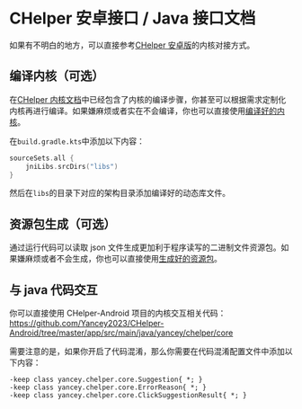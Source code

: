 # CHelper 安卓接口 / Java 接口文档

如果有不明白的地方，可以直接参考[CHelper 安卓版](https://github.com/Yancey2023/CHelper-Android)的内核对接方式。

## 编译内核（可选）

在[CHelper 内核文档](./core.md)中已经包含了内核的编译步骤，你甚至可以根据需求定制化内核再进行编译。如果嫌麻烦或者实在不会编译，你也可以直接使用[编译好的内核](https://github.com/Yancey2023/CHelper-Android/raw/refs/heads/master/app/libs/arm64-v8a/libCHelperAndroid.so)。

在`build.gradle.kts`中添加以下内容：

```kt
sourceSets.all {
    jniLibs.srcDirs("libs")
}
```

然后在`libs`的目录下对应的架构目录添加编译好的动态库文件。

## 资源包生成（可选）

通过运行代码可以读取 json 文件生成更加利于程序读写的二进制文件资源包。如果嫌麻烦或者不会生成，你也可以直接使用[生成好的资源包](https://github.com/Yancey2023/CHelper-Android/tree/master/app/src/main/assets/cpack)。

## 与 java 代码交互

你可以直接使用 CHelper-Android 项目的内核交互相关代码：<https://github.com/Yancey2023/CHelper-Android/tree/master/app/src/main/java/yancey/chelper/core>

需要注意的是，如果你开启了代码混淆，那么你需要在代码混淆配置文件中添加以下内容：

```plain
-keep class yancey.chelper.core.Suggestion{ *; }
-keep class yancey.chelper.core.ErrorReason{ *; }
-keep class yancey.chelper.core.ClickSuggestionResult{ *; }
```
